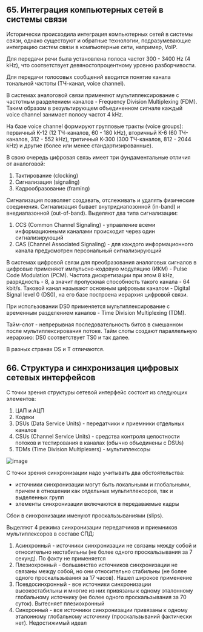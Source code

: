 ## 65. Интеграция компьютерных сетей в системы связи

Исторически происходила интеграция компьютерных сетей в системы связи, однако существуют и обратные технологии, подразумевающие интеграцию систем связи в компьютерные сети, например, VoIP.

Для передачи речи была установлена полоса частот 300 - 3400 Hz (4 kHz), что соответствует девяностопроцентному уровню разборчивости.

Для передачи голосовых сообщений вводится понятие канала тональной частоты (ТЧ-канал, voice channel).

В системах аналоговой связи применяют мультиплексирование с частотным разделением каналов - Frequency Division Multiplexing (FDM). Таким образом в результирующем объединенном сигнале каждый voice channel занимает полосу частот 4 kHz.

На базе voice channel формируют групповые тракты (voice groups): первичный К-12 (12 ТЧ-каналов, 60 - 180 kHz), вторичный К-6 (60 ТЧ-каналов, 312 - 552 kHz), третичный К-300 (300 ТЧ-каналов, 812 - 2044 kHz) и другие (более или менее стандартизированные).

В свою очередь цифровая связь имеет три фундаментальные отличия от аналоговой:

1. Тактирование (clocking)
2. Сигнализация (signaling)
3. Кадрообразование (framing)

Сигнализация позволяет создавать, отслеживать и удалять физические соединения. Сигнализация бывает внутридиапозонной (in-band) и внедиапазонной (out-of-band). Выделяют два типа сигнализации:

1. CCS (Common Channel Signaling) - управление всеми информационными каналами происходит через один сигнализирующий
2. CAS (Channel Associated Signaling) - для каждого информационного канала предусмотрен персональный сигнализирующий

В системах цифровой связи для преобразования аналоговых сигналов в цифровые применяют импульсно-кодовую модуляцию (ИКМ) - Pulse Code Modulation (PCM). Частота дискретизации при этом 8 kHz, разрядность - 8, а значит пропускная способность такого канала - 64 kbit/s. Таковой канал называют основным цифровым каналом - Digital Signal level 0 (DS0), на его базе построена иерархия цифровой связи.

При использовании DS0 применяется мультиплексирование с временным разделением каналов - Time Division Multiplexing (TDM).

Тайм-слот - непрерывная последовательность битов в смешанном после мультиплексирования потоке. Тайм слоты создают параллельную иерархию: DS0 соответствует TS0 и так далее.

В разных странах DS и T отличаются.

## 66. Структура и синхронизация цифровых сетевых интерфейсов

С точки зрения структуры сетевой интерфейс состоит из следующих элементов:

1. ЦАП и АЦП
2. Кодеки
3. DSUs (Data Service Units) - передатчики и приемники отдельных каналов
4. CSUs (Channel Service Units) - средства контроля целостности потоков и тестирования в каналах (обычно объединены с DSUs)
5. TDMs (Time Division Multiplexers) - мультиплексоры

![image](https://github.com/amateomi/VMSiS-networks/assets/74430714/9be5516b-5912-411e-8759-beee6f1f9258)

С точки зрения синхронизации надо учитывать два обстоятельства:

- источники синхронизации могут быть локальными и глобальными, причем в отношении как отдельных мультиплексоров, так и выделенных групп
- элементы синхронизации включаются в передаваемые кадры

Сбои в синхронизации именуют проскальзываниями (slips).

Выделяют 4 режима синхронизации передатчиков и приемников мультиплексоров в составе СПД:

1. Асинхронный - источники синхронизации не связаны между собой и относительно нестабильны (не более одного проскальзывания за 7 секунд). По факту не применяется
2. Плезиохронный - большинство источников синхронизации не связаны между собой, но они относительно стабильны (не более одного проскальзывания за 17 часов). Нашел широкое применение
3. Псевдосинхронный - все источники синхронизации высокостабильны и многие из них привязаны к одному эталонному глобальному источнику (не более одного проскальзывания за 70 суток). Вытесняет плезиохронный
4. Синхронный - все источники синхронизации привязаны к одному эталонному глобальному источнику (проскальзываний фактически нет). Недостижимый идеал


